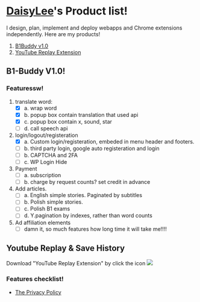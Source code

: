 
<!--
**DaisyXten/DaisyXten** is a ✨ _special_ ✨ repository because its `README.md` (this file) appears on your GitHub profile.

Here are some ideas to get you started:

- 🔭 I’m currently working on ...
- 🌱 I’m currently learning ...
- 👯 I’m looking to collaborate on ...
- 🤔 I’m looking for help with ...
- 💬 Ask me about ...
- 📫 How to reach me: ...
- 😄 Pronouns: ...
- ⚡ Fun fact: ...
-->
# [DaisyLee](https://www.linkedin.com/in/danqing-li-i/)'s Product list!
I design, plan, implement and deploy webapps and Chrome extensions independently. Here are my products!

1. [B1Buddy v1.0](product_1)
2. [YouTube Replay Extension](product_2)
   
## B1-Buddy V1.0! <a name="product_1"></a>

### Featuressw!

1. translate word:
    - [x] a. wrap word
    - [x] b. popup box contain translation that used api
    - [x] c. popup box contain x, sound, star
    - [ ] d. call speech api
3. login/logout/registeration
    - [x] a. Custom login/registeration, embeded in menu header and footers.
    - [ ] b. third party login, google auto registeration and login
    - [ ] b. CAPTCHA and 2FA
    - [ ] c. WP Login Hide
4. Payment
    - [ ] a. subscription 
    - [ ] b. charge by request counts? set credit in advance
5. Add articles.
    - [ ] a. English simple stories. Paginated by subtitles
    - [ ] b. Polish simple stories.
    - [ ] c. Polish B1 exams
    - [ ] d. Y.pagination by indexes, rather than word counts

6. Ad affiliation elements
   - [ ] damn it, so much features how long time it will take me!!!!

## Youtube Replay & Save History  <a name="product_2"></a>
Download "YouTube Replay Extension" by click the icon [<img src="https://github.com/DaisyXten/YouTube-Replay-Privay-Policy/blob/main/icon_32_32.jpg">](https://chromewebstore.google.com/detail/youtube-replay-extension/ogmkdjinbakbbhidggendkibgjiepdpe)
### Features checklist!
- [The Privacy Policy](https://github.com/DaisyXten/YouTube-Replay-Privay-Policy/blob/main/README.md)

